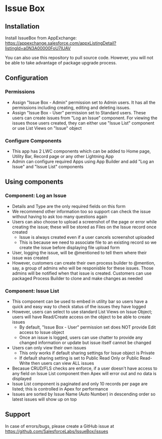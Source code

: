 # Issue Box

## Installation
Install IssueBox from AppExchange: https://appexchange.salesforce.com/appxListingDetail?listingId=a0N3A00000FoU7IUAV

You can also use this repository to pull source code. However, you will not be able to take advantage of package upgrade process.

## Configuration

### Permissions
- Assign "Issue Box - Admin" permission set to Admin users. It has all the permissions including creating, editing and deleting issues.
- Assign "Issue Box - User" permission set to Standard users. These users can create issues from "Log an Issue" component. For viewing the issues those users created, they can either use "Issue List" component or use List Views on "Issue" object

### Configure Components
- This app has 2 LWC components which can be added to Home page, Utility Bar, Record page or any other Lightning App
- Admin can configure required Apps using App Builder and add "Log an Issue" and "Issue List" components

## Using components

### Component: Log an Issue
- Details and Type are the only required fields on this form
- We recommend other information too so support can check the issue without having to ask too many questions again
- Users can also choose to upload a screenshot of the page or error while creating the issue; these will be stored as Files on the Issue record once created
  - Issue is always created even if a user cancels screenshot uploaded
  - This is because we need to associate file to an existing record so we create the issue before displaying file upload form
- User, logging the issue, will be @mentioned to tell them where their issue was created
- However, customers can create their own process builder to @mention, say, a group of admins who will be responisble for these issues. Those admins will be notified when that issue is created. Customers can use packaged Process Builder to clone and make changes as needed
  
### Component: Issue List
- This component can be used to embed in utility bar so users have a quick and easy way to check status of the issues they have logged
- However, users can select to use standard List Views on Issue Object; users will have Read/Create access on the object to be able to create issues
  - By default, "Issue Box - User" permission set does NOT provide Edit access to Issue object
  - Once an issue is logged, users can use chatter to provide any changed information or update but issue itself cannot be changed
- Users can only view their own issues
  - This only works if default sharing settings for Issue object is Private
  - If default sharing setting is set to Public Read Only or Public Read-Write then users can view ALL issues
- Becasue CRUD/FLS checks are enforce, if a user doesn't have access to any field on Issue List component then Apex will error out and no data is displayed    
- Issue List component is paginated and only 10 records per page are listed; this is controlled in Apex for performance
- Issues are sorted by Issue Name (Auto Number) in descending order so latest issues will show up on top


## Support

In case of errors/bugs, please create a GitHub issue at https://github.com/SalesforceLabs/IssueBox/issues 
